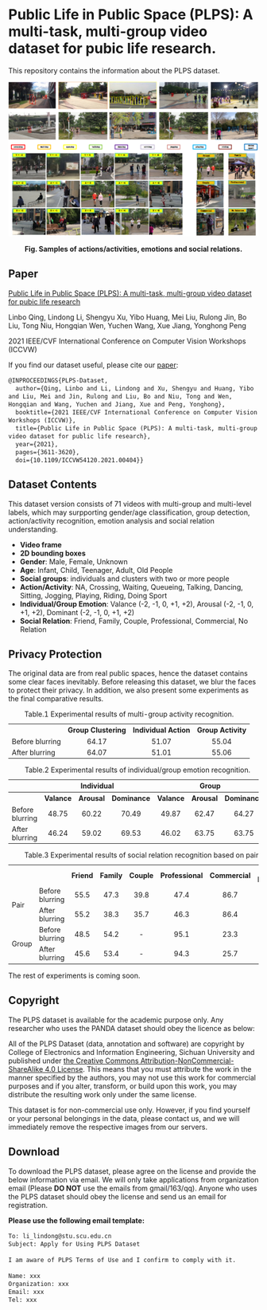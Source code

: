 # Public Life in Public Space (PLPS): A multi-task, multi-group video dataset for pubic life research.
This repository contains the information about the PLPS dataset.

<center>
  
![image](https://github.com/li-lindong/PLPS/blob/f48d6e98add50fb03b348296909b28358c85c3bf/Samples.png)
  
</center>

**<p align="center">Fig. Samples of actions/activities, emotions and social relations.</p>**

## Paper
[Public Life in Public Space (PLPS): A multi-task, multi-group video dataset for pubic life research](https://openaccess.thecvf.com/content/ICCV2021W/ABAW/papers/Qing_Public_Life_in_Public_Space_PLPS_A_Multi-Task_Multi-Group_Video_ICCVW_2021_paper.pdf)

Linbo Qing, Lindong Li, Shengyu Xu, Yibo Huang, Mei Liu, Rulong Jin, Bo Liu, Tong Niu, Hongqian Wen, Yuchen Wang, Xue Jiang, Yonghong Peng

2021 IEEE/CVF International Conference on Computer Vision Workshops (ICCVW)

If you find our dataset useful, please cite our [paper](https://openaccess.thecvf.com/content/ICCV2021W/ABAW/papers/Qing_Public_Life_in_Public_Space_PLPS_A_Multi-Task_Multi-Group_Video_ICCVW_2021_paper.pdf):

```
@INPROCEEDINGS{PLPS-Dataset,  
  author={Qing, Linbo and Li, Lindong and Xu, Shengyu and Huang, Yibo and Liu, Mei and Jin, Rulong and Liu, Bo and Niu, Tong and Wen, Hongqian and Wang, Yuchen and Jiang, Xue and Peng, Yonghong},  
  booktitle={2021 IEEE/CVF International Conference on Computer Vision Workshops (ICCVW)},   
  title={Public Life in Public Space (PLPS): A multi-task, multi-group video dataset for public life research},   
  year={2021}, 
  pages={3611-3620},  
  doi={10.1109/ICCVW54120.2021.00404}}
```

## Dataset Contents
This dataset version consists of 71 videos with multi-group and multi-level labels, which may surpporting gender/age classification, group detection, action/activity recognition, emotion analysis and social relation understanding.
* **Video frame**
* **2D bounding boxes**
* **Gender**: Male, Female, Unknown
* **Age**: Infant, Child, Teenager, Adult, Old People
* **Social groups**: individuals and clusters with two or more people
* **Action/Activity**: NA, Crossing, Waiting, Queueing, Talking, Dancing, Sitting, Jogging, Playing, Riding, Doing Sport
* **Individual/Group Emotion**: Valance (-2, -1, 0, +1, +2), Arousal (-2, -1, 0, +1, +2), Dominant (-2, -1, 0, +1, +2)
* **Social Relation**: Friend, Family, Couple, Professional, Commercial, No Relation

## Privacy Protection
The original data are from real public spaces, hence the dataset contains some clear faces inevitably. Before releasing this dataset, we blur the faces to protect their privacy. In addition, we also present some experiments as the final comparative results. 

<table>
  <caption>Table.1 Experimental results of multi-group activity recognition.</caption>
  
  <tr>
    <th></th>
    <th>Group Clustering</th>
    <th>Individual Action</th>
    <th>Group Activity</th>
  </tr>
  
  <tr>
    <td>Before blurring</td>
    <td align="center">64.17</td>
    <td align="center">51.07</td>
    <td align="center">55.04</td>
  </tr>

  <tr>
    <td>After blurring</td>
    <td align="center">64.07</td>
    <td align="center">51.01</td>
    <td align="center">55.06</td>
  </tr>
  
</table>

<table>
  <caption>Table.2 Experimental results of individual/group emotion recognition.</caption>
  
  <tr>
    <th></th>
    <th colspan="3">Individual</th>
    <th colspan="3">Group</th>
  </tr>
  
  <tr>
    <th></th>
    <th>Valance</th>
    <th>Arousal</th>
    <th>Dominance</th>
    <th>Valance</th>
    <th>Arousal</th>
    <th>Dominance</th>
  </tr>
  
  <tr>
    <td>Before blurring</td>
    <td align="center">48.75</td>
    <td align="center">60.22</td>
    <td align="center">70.49</td>
    <td align="center">49.87</td>
    <td align="center">62.47</td>
    <td align="center">64.27</td>
  </tr>

  <tr>
    <td>After blurring</td>
    <td align="center">46.24</td>
    <td align="center">59.02</td>
    <td align="center">69.53</td>
    <td align="center">46.02</td>
    <td align="center">63.75</td>
    <td align="center">63.75</td>
  </tr>
  
</table>

<table>
  <caption>Table.3 Experimental results of social relation recognition based on pair and group.</caption>
  
  <tr>
    <th></th>
    <th></th>
    <th width="115px">Friend</th>
    <th width="115px">Family</th>
    <th width="115px">Couple</th>
    <th width="115px">Professional</th>
    <th width="115px">Commercial</th>
    <th width="115px">No Relation</th>
    <th width="115px">mAP</th>
  </tr>
  
  <tr>
    <td rowspan="2">Pair</td>
    <td>Before blurring</td>
    <td align="center">55.5</td>
    <td align="center">47.3</td>
    <td align="center">39.8</td>
    <td align="center">47.4</td>
    <td align="center">86.7</td>
    <td align="center">78.6</td>
    <td align="center">64.1</td>
  </tr>

  <tr>
    <td>After blurring</td>
    <td align="center">55.2</td>
    <td align="center">38.3</td>
    <td align="center">35.7</td>
    <td align="center">46.3</td>
    <td align="center">86.4</td>
    <td align="center">82.2</td>
    <td align="center">61.5</td>
  </tr>
  
  <tr>
    <td rowspan="2">Group</td>
    <td>Before blurring</td>
    <td align="center">48.5</td>
    <td align="center">54.2</td>
    <td align="center">-</td>
    <td align="center">95.1</td>
    <td align="center">23.3</td>
    <td align="center">96.9</td>
    <td align="center">71.0</td>
  </tr>
  
  <tr>
    <td>After blurring</td>
    <td align="center">45.6</td>
    <td align="center">53.4</td>
    <td align="center">-</td>
    <td align="center">94.3</td>
    <td align="center">25.7</td>
    <td align="center">95.8</td>
    <td align="center">70.1</td>
  </tr>
  
</table>

The rest of experiments is coming soon.

## Copyright
The PLPS dataset is available for the academic purpose only. Any researcher who uses the PANDA dataset should obey the licence as below:

All of the PLPS Dataset (data, annotation and software) are copyright by College of Electronics and Information Engineering, Sichuan University and published under [the Creative Commons Attribution-NonCommercial-ShareAlike 4.0 License](https://creativecommons.org/licenses/by-nc-sa/4.0/). This means that you must attribute the work in the manner specified by the authors, you may not use this work for commercial purposes and if you alter, transform, or build upon this work, you may distribute the resulting work only under the same license.

This dataset is for non-commercial use only. However, if you find yourself or your personal belongings in the data, please contact us, and we will immediately remove the respective images from our servers.

## Download
To download the PLPS dataset, please agree on the license and provide the below information via email. We will only take applications from organization email (Please **DO NOT** use the emails from gmail/163/qq). Anyone who uses the PLPS dataset should obey the license and send us an email for registration.

**Please use the following email template:**
```
To: li_lindong@stu.scu.edu.cn
Subject: Apply for Using PLPS Dataset

I am aware of PLPS Terms of Use and I confirm to comply with it.

Name: xxx
Organization: xxx
Email: xxx
Tel: xxx
```
